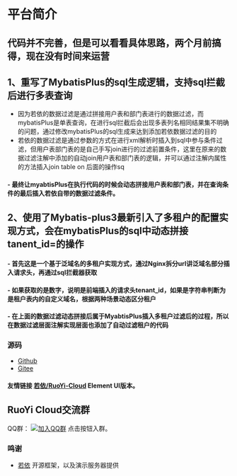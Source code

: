 # 平台简介
## 代码并不完善，但是可以看看具体思路，两个月前搞得，现在没有时间来运营    

## 1、重写了MybatisPlus的sql生成逻辑，支持sql拦截后进行多表查询
- 因为若依的数据过滤是通过拼接用户表和部门表进行的数据过滤，而mybatisPlus是单表查询，在进行sql拦截后会出现多表列名相同结果集不明确的问题，通过修改mybatisPlus的sql生成来达到添加若依数据过滤的目的
- 若依的数据过滤是通过参数的方式在进行xml解析时插入到sql中参与条件过滤，但用户表部门表的是自己手写join进行的过滤前置条件，这里在原来的数据过滤注解中添加的自动join用户表和部门表的逻辑，并可以通过注解内属性的方法插入join table on 后面的操作sq
####     - 最终让myabtisPlus在执行代码的时候会动态拼接用户表和部门表，并在查询条件的最后插入若依自带的数据过滤条件。

## 2、使用了Mybatis-plus3最新引入了多租户的配置实现方式，会在mybatisPlus的sql中动态拼接tanent_id=的操作
####     - 首先这是一个基于泛域名的多租户实现方式，通过Nginx拆分url讲泛域名部分插入请求头，再通过sql拦截器获取
####     - 如果获取的是数字，说明是前端插入的请求头tenant_id，如果是字符串判断为是租户表内的自定义域名，根据两种场景动态区分租户
####     - 在上面的数据过滤动态拼接后属于MyabtisPlus插入多租户过滤后的过程，所以在数据过滤层面注解实现层面也添加了自动过滤租户的代码

### 源码

- [Github](https://github.com/Eaydenser/RuoyiCloud-mybatisPlus-Tenant)
- [Gitee](https://gitee.com/eaydesner/ruo-yi-cloud-pro-max-plus)

#### 友情链接 [若依/RuoYi-Cloud](https://gitee.com/y_project/RuoYi-Cloud) Element UI版本。
## RuoYi Cloud交流群

QQ群：  [![加入QQ群](https://img.shields.io/badge/755109875-blue.svg)](https://jq.qq.com/?_wv=1027&k=5JGXHPD)  点击按钮入群。

### 鸣谢
- [若依](https://gitee.com/y_project/RuoYi) 开源框架，以及演示服务器提供
